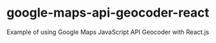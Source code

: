 # google-maps-api-geocoder-react
Example of using Google Maps JavaScript API Geocoder with React.js 
